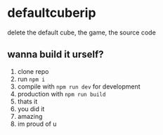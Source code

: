 # defaultcuberip
 delete the default cube, the game, the source code

 ## wanna build it urself?

 1. clone repo
 2. run `npm i`
 3. compile with `npm run dev` for development
 4. production with `npm run build`
 5. thats it
 6. you did it
 7. amazing
 8. im proud of u

